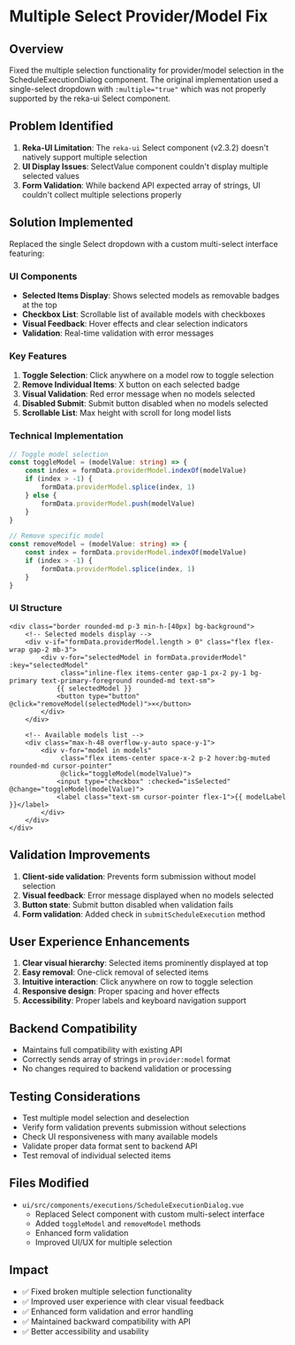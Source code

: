 # Multiple Select Provider/Model Fix

## Overview
Fixed the multiple selection functionality for provider/model selection in the ScheduleExecutionDialog component. The original implementation used a single-select dropdown with `:multiple="true"` which was not properly supported by the reka-ui Select component.

## Problem Identified
1. **Reka-UI Limitation**: The `reka-ui` Select component (v2.3.2) doesn't natively support multiple selection
2. **UI Display Issues**: SelectValue component couldn't display multiple selected values
3. **Form Validation**: While backend API expected array of strings, UI couldn't collect multiple selections properly

## Solution Implemented
Replaced the single Select dropdown with a custom multi-select interface featuring:

### UI Components
- **Selected Items Display**: Shows selected models as removable badges at the top
- **Checkbox List**: Scrollable list of available models with checkboxes
- **Visual Feedback**: Hover effects and clear selection indicators
- **Validation**: Real-time validation with error messages

### Key Features
1. **Toggle Selection**: Click anywhere on a model row to toggle selection
2. **Remove Individual Items**: X button on each selected badge
3. **Visual Validation**: Red error message when no models selected
4. **Disabled Submit**: Submit button disabled when no models selected
5. **Scrollable List**: Max height with scroll for long model lists

### Technical Implementation
```typescript
// Toggle model selection
const toggleModel = (modelValue: string) => {
    const index = formData.providerModel.indexOf(modelValue)
    if (index > -1) {
        formData.providerModel.splice(index, 1)
    } else {
        formData.providerModel.push(modelValue)
    }
}

// Remove specific model
const removeModel = (modelValue: string) => {
    const index = formData.providerModel.indexOf(modelValue)
    if (index > -1) {
        formData.providerModel.splice(index, 1)
    }
}
```

### UI Structure
```vue
<div class="border rounded-md p-3 min-h-[40px] bg-background">
    <!-- Selected models display -->
    <div v-if="formData.providerModel.length > 0" class="flex flex-wrap gap-2 mb-3">
        <div v-for="selectedModel in formData.providerModel" :key="selectedModel"
             class="inline-flex items-center gap-1 px-2 py-1 bg-primary text-primary-foreground rounded-md text-sm">
            {{ selectedModel }}
            <button type="button" @click="removeModel(selectedModel)">×</button>
        </div>
    </div>
    
    <!-- Available models list -->
    <div class="max-h-48 overflow-y-auto space-y-1">
        <div v-for="model in models" 
             class="flex items-center space-x-2 p-2 hover:bg-muted rounded-md cursor-pointer"
             @click="toggleModel(modelValue)">
            <input type="checkbox" :checked="isSelected" @change="toggleModel(modelValue)">
            <label class="text-sm cursor-pointer flex-1">{{ modelLabel }}</label>
        </div>
    </div>
</div>
```

## Validation Improvements
1. **Client-side validation**: Prevents form submission without model selection
2. **Visual feedback**: Error message displayed when no models selected
3. **Button state**: Submit button disabled when validation fails
4. **Form validation**: Added check in `submitScheduleExecution` method

## User Experience Enhancements
1. **Clear visual hierarchy**: Selected items prominently displayed at top
2. **Easy removal**: One-click removal of selected items
3. **Intuitive interaction**: Click anywhere on row to toggle selection
4. **Responsive design**: Proper spacing and hover effects
5. **Accessibility**: Proper labels and keyboard navigation support

## Backend Compatibility
- Maintains full compatibility with existing API
- Correctly sends array of strings in `provider:model` format
- No changes required to backend validation or processing

## Testing Considerations
- Test multiple model selection and deselection
- Verify form validation prevents submission without selections
- Check UI responsiveness with many available models
- Validate proper data format sent to backend API
- Test removal of individual selected items

## Files Modified
- `ui/src/components/executions/ScheduleExecutionDialog.vue`
  - Replaced Select component with custom multi-select interface
  - Added `toggleModel` and `removeModel` methods
  - Enhanced form validation
  - Improved UI/UX for multiple selection

## Impact
- ✅ Fixed broken multiple selection functionality
- ✅ Improved user experience with clear visual feedback
- ✅ Enhanced form validation and error handling
- ✅ Maintained backward compatibility with API
- ✅ Better accessibility and usability
